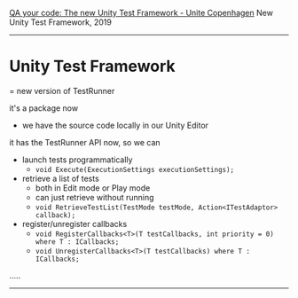 [QA your code: The new Unity Test Framework - Unite Copenhagen](https://www.youtube.com/watch?v=wTiF2D0_vKA)
New Unity Test Framework, 2019
___

# Unity Test Framework
= new version of TestRunner

it's a package now
* we have the source code locally in our Unity Editor

it has the TestRunner API now, so we can
* launch tests programmatically
	* `void Execute(ExecutionSettings executionSettings);`
* retrieve a list of tests
	* both in Edit mode or Play mode
	* can just retrieve without running
	* `void RetrieveTestList(TestMode testMode, Action<ITestAdaptor> callback);`
* register/unregister callbacks
	* `void RegisterCallbacks<T>(T testCallbacks, int priority = 0) where T : ICallbacks;`
	* `void UnregisterCallbacks<T>(T testCallbacks) where T : ICallbacks;`

.....
___

